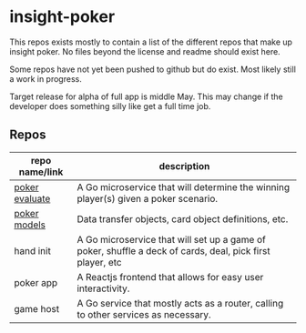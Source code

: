 # insight-poker

This repos exists mostly to contain a list of the different repos that make up insight poker. No files beyond the license and readme should exist here.

Some repos have not yet been pushed to github but do exist. Most likely still a work in progress.

Target release for alpha of full app is middle May. This may change if the developer does something silly like get a full time job.

## Repos
repo name/link | description
----------|--------
[poker evaluate](https://github.com/wtnerb/poker-evaluate)| A Go microservice that will determine the winning player(s) given a poker scenario.
[poker models](https://github.com/wtnerb/poker-models)|Data transfer objects, card object definitions, etc.
hand init |A Go microservice that will set up a game of poker, shuffle a deck of cards, deal, pick first player, etc
poker app |A Reactjs frontend that allows for easy user interactivity.
game host |A Go service that mostly acts as a router, calling to other services as necessary.
